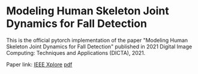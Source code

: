 # Modeling Human Skeleton Joint Dynamics for Fall Detection

This is the official pytorch implementation of the paper "Modeling Human Skeleton Joint Dynamics for Fall Detection" published in 2021 Digital Image Computing: Techniques and Applications (DICTA), 2021.

Paper link: [IEEE Xplore](https://ieeexplore.ieee.org/abstract/document/9647270) [pdf](https://saniazahan.github.io/files/MHSJ.pdf)
